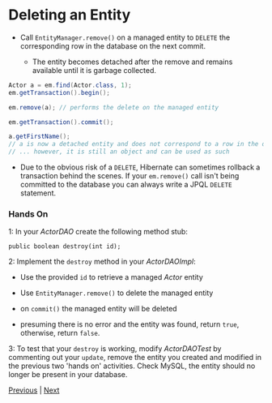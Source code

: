 # Deleting an Entity

* Call `EntityManager.remove()` on a managed entity to `DELETE` the corresponding row in the database on the next commit.

  * The entity becomes detached after the remove and remains available until it is garbage collected.

```java
Actor a = em.find(Actor.class, 1);
em.getTransaction().begin();

em.remove(a); // performs the delete on the managed entity

em.getTransaction().commit();

a.getFirstName(); 
// a is now a detached entity and does not correspond to a row in the db...
// ... however, it is still an object and can be used as such
```

* Due to the obvious risk of a `DELETE`, Hibernate can sometimes rollback a transaction behind the scenes. If your `em.remove()` call isn't being committed to the database you can always write a JPQL `DELETE` statement. 

### Hands On

1: In your *ActorDAO* create the following method stub:

`public boolean destroy(int id);`

2: Implement the `destroy` method in your *ActorDAOImpl*: 

* Use the provided `id` to retrieve a managed *Actor* entity

* Use `EntityManager.remove()` to delete the managed entity

* on `commit()` the managed entity will be deleted

* presuming there is no error and the entity was found, return `true`, otherwise, return `false`.

3: To test that your `destroy` is working, modify *ActorDAOTest* by commenting out your `update`, remove the entity you created and modified in the previous two 'hands on' activities. Check MySQL, the entity should no longer be present in your database.


[Previous](updating_an_entity.md) | [Next](persisting_multiple_entities.md)
